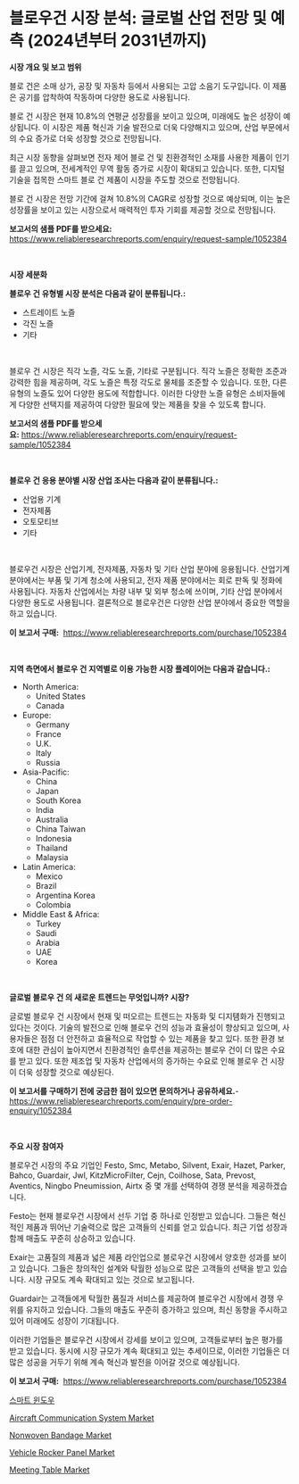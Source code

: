 <p><h1>블로우건 시장 분석: 글로벌 산업 전망 및 예측 (2024년부터 2031년까지)</h1></p><p><strong>시장 개요 및 보고 범위</strong></p>
<p><p>블로 건은 소매 상가, 공장 및 자동차 등에서 사용되는 고압 소음기 도구입니다. 이 제품은 공기를 압착하여 작동하며 다양한 용도로 사용됩니다. </p><p>블로 건 시장은 현재 10.8%의 연평균 성장률을 보이고 있으며, 미래에도 높은 성장이 예상됩니다. 이 시장은 제품 혁신과 기술 발전으로 더욱 다양해지고 있으며, 산업 부문에서의 수요 증가로 더욱 성장할 것으로 전망됩니다.</p><p>최근 시장 동향을 살펴보면 전자 제어 블로 건 및 친환경적인 소재를 사용한 제품이 인기를 끌고 있으며, 전세계적인 무역 활동 증가로 시장이 확대되고 있습니다. 또한, 디지털 기술을 접목한 스마트 블로 건 제품이 시장을 주도할 것으로 전망됩니다.</p><p>블로 건 시장은 전망 기간에 걸쳐 10.8%의 CAGR로 성장할 것으로 예상되며, 이는 높은 성장률을 보이고 있는 시장으로서 매력적인 투자 기회를 제공할 것으로 전망됩니다.</p></p>
<p><strong>보고서의 샘플 PDF를 받으세요:</strong> <a href="https://www.reliableresearchreports.com/enquiry/request-sample/1052384">https://www.reliableresearchreports.com/enquiry/request-sample/1052384</a></p>
<p>&nbsp;</p>
<p><strong>시장 세분화</strong></p>
<p><strong>블로우 건 유형별 시장 분석은 다음과 같이 분류됩니다.:</strong></p>
<p><ul><li>스트레이트 노즐</li><li>각진 노즐</li><li>기타</li></ul></p>
<p>&nbsp;</p>
<p><p>블로우 건 시장은 직각 노즐, 각도 노즐, 기타로 구분됩니다. 직각 노즐은 정확한 조준과 강력한 힘을 제공하며, 각도 노즐은 특정 각도로 물체를 조준할 수 있습니다. 또한, 다른 유형의 노즐도 있어 다양한 용도에 적합합니다. 이러한 다양한 노즐 유형은 소비자들에게 다양한 선택지를 제공하여 다양한 필요에 맞는 제품을 찾을 수 있도록 합니다.</p></p>
<p><strong>보고서의 샘플 PDF를 받으세요:</strong>&nbsp;<a href="https://www.reliableresearchreports.com/enquiry/request-sample/1052384">https://www.reliableresearchreports.com/enquiry/request-sample/1052384</a></p>
<p>&nbsp;</p>
<p><strong> 블로우 건 응용 분야별 시장 산업 조사는 다음과 같이 분류됩니다.:</strong></p>
<p><ul><li>산업용 기계</li><li>전자제품</li><li>오토모티브</li><li>기타</li></ul></p>
<p>&nbsp;</p>
<p><p>블로우건 시장은 산업기계, 전자제품, 자동차 및 기타 산업 분야에 응용됩니다. 산업기계 분야에서는 부품 및 기계 청소에 사용되고, 전자 제품 분야에서는 회로 판독 및 정화에 사용됩니다. 자동차 산업에서는 차량 내부 및 외부 청소에 쓰이며, 기타 산업 분야에서 다양한 용도로 사용됩니다. 결론적으로 블로우건은 다양한 산업 분야에서 중요한 역할을 하고 있습니다.</p></p>
<p><strong>이 보고서 구매:</strong>&nbsp; <a href="https://www.reliableresearchreports.com/purchase/1052384">https://www.reliableresearchreports.com/purchase/1052384</a></p>
<p>&nbsp;</p>
<p><strong>지역 측면에서 블로우 건 지역별로 이용 가능한 시장 플레이어는 다음과 같습니다.:</strong></p>
<p><ul>
    <li>
        North America:
        <ul>
            <li>United States</li>
            <li>Canada</li>
        </ul>
    </li>
    <li>
        Europe:
        <ul>
            <li>Germany</li>
            <li>France</li>
            <li>U.K.</li>
            <li>Italy</li>
            <li>Russia</li>
        </ul>
    </li>
    <li>
        Asia-Pacific:
        <ul>
            <li>China</li>
            <li>Japan</li>
            <li>South Korea</li>
            <li>India</li>
            <li>Australia</li>
            <li>China Taiwan</li>
            <li>Indonesia</li>
            <li>Thailand</li>
            <li>Malaysia</li>
        </ul>
    </li>
    <li>
        Latin America:
        <ul>
            <li>Mexico</li>
            <li>Brazil</li>
            <li>Argentina Korea</li>
            <li>Colombia</li>
        </ul>
    </li>
    <li>
        Middle East & Africa:
        <ul>
            <li>Turkey</li>
            <li>Saudi</li>
            <li>Arabia</li>
            <li>UAE</li>
            <li>Korea</li>
        </ul>
    </li>
    </ul></p>
<p>&nbsp;</p>
<p><strong>글로벌 블로우 건 의 새로운 트렌드는 무엇입니까? 시장?</strong></p>
<p><p>글로벌 블로우 건 시장에서 현재 및 떠오르는 트렌드는 자동화 및 디지턤화가 진행되고 있다는 것이다. 기술의 발전으로 인해 블로우 건의 성능과 효율성이 향상되고 있으며, 사용자들은 점점 더 안전하고 효율적으로 작업할 수 있는 제품을 찾고 있다. 또한 환경 보호에 대한 관심이 높아지면서 친환경적인 솔루션을 제공하는 블로우 건이 더 많은 수요를 받고 있다. 또한 제조업 및 자동차 산업에서의 증가하는 수요로 인해 블로우 건 시장이 더욱 성장할 것으로 예상된다.</p></p>
<p><strong>이 보고서를 구매하기 전에 궁금한 점이 있으면 문의하거나 공유하세요.</strong>- <a href="https://www.reliableresearchreports.com/enquiry/pre-order-enquiry/1052384">https://www.reliableresearchreports.com/enquiry/pre-order-enquiry/1052384</a></p>
<p>&nbsp;</p>
<p><strong>주요 시장 참여자</strong></p>
<p><p>블로우건 시장의 주요 기업인 Festo, Smc, Metabo, Silvent, Exair, Hazet, Parker, Bahco, Guardair, Jwl, KitzMicroFilter, Cejn, Coilhose, Sata, Prevost, Aventics, Ningbo Pneumission, Airtx 중 몇 개를 선택하여 경쟁 분석을 제공하겠습니다.</p><p>Festo는 현재 블로우건 시장에서 선두 기업 중 하나로 인정받고 있습니다. 그들은 혁신적인 제품과 뛰어난 기술력으로 많은 고객들의 신뢰를 얻고 있습니다. 최근 기업 성장과 함께 매출도 꾸준히 상승하고 있습니다.</p><p>Exair는 고품질의 제품과 넓은 제품 라인업으로 블로우건 시장에서 양호한 성과를 보이고 있습니다. 그들은 창의적인 설계와 탁월한 성능으로 많은 고객들의 선택을 받고 있습니다. 시장 규모도 계속 확대되고 있는 것으로 보고됩니다.</p><p>Guardair는 고객들에게 탁월한 품질과 서비스를 제공하여 블로우건 시장에서 경쟁 우위를 유지하고 있습니다. 그들의 매출도 꾸준히 증가하고 있으며, 최신 동향을 주시하고 있어 미래에도 성장이 기대됩니다.</p><p>이러한 기업들은 블로우건 시장에서 강세를 보이고 있으며, 고객들로부터 높은 평가를 받고 있습니다. 동시에 시장 규모가 계속 확대되고 있는 추세이므로, 이러한 기업들은 더 많은 성공을 거두기 위해 계속 혁신과 발전을 이어갈 것으로 예상됩니다.</p></p>
<p><strong>이 보고서 구매:</strong>&nbsp;&nbsp;<a href="https://www.reliableresearchreports.com/purchase/1052384">https://www.reliableresearchreports.com/purchase/1052384</a></p>
<p><p><a href="https://github.com/akzkkws047661437/Market-Research-Report-List-1/blob/main/94349653915.md">스마트 윈도우</a></p><p><a href="https://view.publitas.com/reportprime-1/aircraft-communication-system-market-size-market-share-and-global-market-analysis-report-2024-2031/">Aircraft Communication System Market</a></p><p><a href="https://issuu.com/reportprime-2/docs/nonwoven-bandage-market-size-2030.pptx">Nonwoven Bandage Market</a></p><p><a href="https://valiant-lunge-8fe.notion.site/Vehicle-Rocker-Panel-Market-Size-Growth-and-Forecast-from-2024-2031-833a312936af4f6da66a4578b6c8f257">Vehicle Rocker Panel Market</a></p><p><a href="https://github.com/ChiragRp1/Market-Research-Report-List-3/blob/main/meeting-table-market.md">Meeting Table Market</a></p></p>
